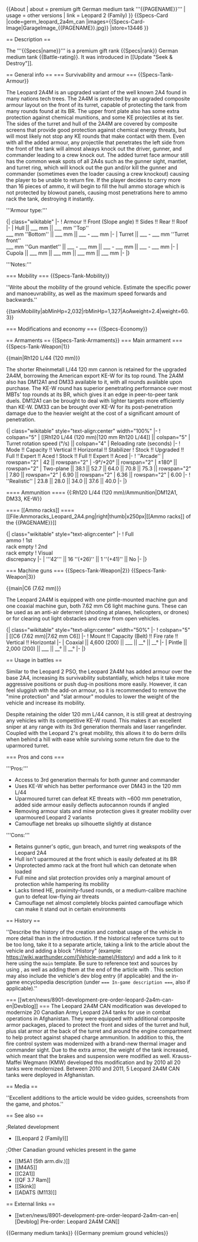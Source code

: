 {{About
| about = premium gift German medium tank '''{{PAGENAME}}'''
| usage = other versions
| link = Leopard 2 (Family)
}}
{{Specs-Card
|code=germ_leopard_2a4m_can
|images={{Specs-Card-Image|GarageImage_{{PAGENAME}}.jpg}}
|store=13446
}}

== Description ==
<!-- ''In the description, the first part should be about the history of the creation and combat usage of the vehicle, as well as its key features. In the second part, tell the reader about the ground vehicle in the game. Insert a screenshot of the vehicle, so that if the novice player does not remember the vehicle by name, he will immediately understand what kind of vehicle the article is talking about.'' -->
The '''{{Specs|name}}''' is a premium gift rank {{Specs|rank}} German medium tank {{Battle-rating}}. It was introduced in [[Update "Seek & Destroy"]].

== General info ==
=== Survivability and armour ===
{{Specs-Tank-Armour}}
<!-- ''Describe armour protection. Note the most well protected and key weak areas. Appreciate the layout of modules as well as the number and location of crew members. Is the level of armour protection sufficient, is the placement of modules helpful for survival in combat? If necessary use a visual template to indicate the most secure and weak zones of the armour.'' -->
The Leopard 2A4M is an upgraded variant of the well known 2A4 found in many nations tech trees. The 2A4M is protected by an upgraded composite armour layout on the front of its turret, capable of protecting the tank from many rounds found at its BR. The upper front plate also has some extra protection against chemical munitions, and some KE projectiles at its tier. The sides of the turret and hull of the 2A4M are covered by composite screens that provide good protection against chemical energy threats, but will most likely not stop any KE rounds that make contact with them. Even with all the added armour, any projectile that penetrates the left side from the front of the tank will almost always knock out the driver, gunner, and commander leading to a crew knock out. The added turret face armour still has the common weak spots of all 2A4s such as the gunner sight, mantlet, and turret ring, which will knock out the gun and/or kill the gunner and commander (sometimes even the loader causing a crew knockout) causing the player to be unable to return fire. If the player decides to carry more than 16 pieces of ammo, it will begin to fill the hull ammo storage which is not protected by blowout panels, causing most penetrations here to ammo rack the tank, destroying it instantly.

'''Armour type:''' <!-- The types of armour present on the vehicle and their general locations -->
<!-- Example: * Rolled homogeneous armour (Front, Side, Rear, Hull roof)
* Cast homogeneous armour (Turret, Transmission area) -->

{| class="wikitable"
|-
! Armour !! Front (Slope angle) !! Sides !! Rear !! Roof
|-
| Hull || ___ mm || ___ mm ''Top'' <br> ___ mm ''Bottom'' || ___ mm || ___ - ___ mm
|-
| Turret || ___ - ___ mm ''Turret front'' <br> ___ mm ''Gun mantlet'' || ___ - ___ mm || ___ - ___ mm || ___ - ___ mm
|-
| Cupola || ___ mm || ___ mm || ___ mm || ___ mm
|-
|}

'''Notes:''' <!-- Any additional notes which the user needs to be aware of -->
<!-- Example: * Suspension wheels are 20 mm thick, tracks are 30 mm thick, and torsion bars are 60 mm thick. -->

=== Mobility ===
{{Specs-Tank-Mobility}}
<!-- ''Write about the mobility of the ground vehicle. Estimate the specific power and manoeuvrability, as well as the maximum speed forwards and backwards.'' -->
''Write about the mobility of the ground vehicle. Estimate the specific power and manoeuvrability, as well as the maximum speed forwards and backwards.''

{{tankMobility|abMinHp=2,032|rbMinHp=1,327|AoAweight=2.4|weight=60.3}}

=== Modifications and economy ===
{{Specs-Economy}}

== Armaments ==
{{Specs-Tank-Armaments}}
=== Main armament ===
{{Specs-Tank-Weapon|1}}
<!-- ''Give the reader information about the characteristics of the main gun. Assess its effectiveness in a battle based on the reloading speed, ballistics and the power of shells. Do not forget about the flexibility of the fire, that is how quickly the cannon can be aimed at the target, open fire on it and aim at another enemy. Add a link to the main article on the gun: <code><nowiki>{{main|Name of the weapon}}</nowiki></code>. Describe in general terms the ammunition available for the main gun. Give advice on how to use them and how to fill the ammunition storage.'' -->
{{main|Rh120 L/44 (120 mm)}}

The shorter Rheinmetall L/44 120 mm cannon is retained for the upgraded 2A4M, borrowing the American export KE-W for its top round. The 2A4M also has DM12A1 and DM33 available to it, with all rounds available upon purchase. The KE-W round has superior penetrating performance over most MBTs' top rounds at its BR, which gives it an edge in peer-to-peer tank duels. DM12A1 can be brought to deal with lighter targets more efficiently than KE-W. DM33 can be brought over KE-W for its post-penetration damage due to the heavier weight at the cost of a significant amount of penetration.

{| class="wikitable" style="text-align:center" width="100%"
|-
! colspan="5" | [[Rh120 L/44 (120 mm)|120 mm Rh120 L/44]] || colspan="5" | Turret rotation speed (°/s) || colspan="4" | Reloading rate (seconds)
|-
! Mode !! Capacity !! Vertical !! Horizontal !! Stabilizer
! Stock !! Upgraded !! Full !! Expert !! Aced
! Stock !! Full !! Expert !! Aced
|-
! ''Arcade''
| rowspan="2" | 42 || rowspan="2" | -9°/+20° || rowspan="2" | ±180° || rowspan="2" | Two-plane || 38.1 || 52.7 || 64.0 || 70.8 || 75.3 || rowspan="2" | 7.80 || rowspan="2" | 6.90 || rowspan="2" | 6.36 || rowspan="2" | 6.00
|-
! ''Realistic''
| 23.8 || 28.0 || 34.0 || 37.6 || 40.0
|-
|}

==== Ammunition ====
{{:Rh120 L/44 (120 mm)/Ammunition|DM12A1, DM33, KE-W}}

==== [[Ammo racks]] ====
[[File:Ammoracks_Leopard_2A4.png|right|thumb|x250px|[[Ammo racks]] of the {{PAGENAME}}]]
<!-- '''Last updated: 2.37.0.22''' -->
{| class="wikitable" style="text-align:center"
|-
! Full<br>ammo
! 1st<br>rack empty
! 2nd<br>rack empty
! Visual<br>discrepancy
|-
| '''42''' || 16&nbsp;''(+26)'' || 1&nbsp;''(+41)'' || No
|-
|}

=== Machine guns ===
{{Specs-Tank-Weapon|2}}
{{Specs-Tank-Weapon|3}}
<!-- ''Offensive and anti-aircraft machine guns not only allow you to fight some aircraft but also are effective against lightly armoured vehicles. Evaluate machine guns and give recommendations on its use.'' -->
{{main|C6 (7.62 mm)}}

The Leopard 2A4M is equipped with one pintle-mounted machine gun and one coaxial machine gun, both 7.62 mm C6 light machine guns. These can be used as an anti-air deterrent (shooting at planes, helicopters, or drones) or for clearing out light obstacles and crew from open vehicles.

{| class="wikitable" style="text-align:center" width="50%"
|-
! colspan="5" | [[C6 (7.62 mm)|7.62 mm C6]]
|-
! Mount !! Capacity (Belt) !! Fire rate !! Vertical !! Horizontal
|-
| Coaxial || 4,600 (200) || ___ || __° || __°
|-
| Pintle || 2,000 (200) || ___ || __° || __°
|-
|}

== Usage in battles ==
<!-- ''Describe the tactics of playing in the vehicle, the features of using vehicles in the team and advice on tactics. Refrain from creating a "guide" - do not impose a single point of view but instead give the reader food for thought. Describe the most dangerous enemies and give recommendations on fighting them. If necessary, note the specifics of the game in different modes (AB, RB, SB).'' -->
Similar to the Leopard 2 PSO, the Leopard 2A4M has added armour over the base 2A4, increasing its survivability substantially, which helps it take more aggressive positions or push dug-in positions more easily. However, it can feel sluggish with the add-on armour, so it is recommended to remove the "mine protection" and "slat armour" modules to lower the weight of the vehicle and increase its mobility.

Despite retaining the older 120 mm L/44 cannon, it is still great at destroying any vehicles with its competitive KE-W round. This makes it an excellent sniper at any range with its 3rd generation thermals and laser rangefinder. Coupled with the Leopard 2's great mobility, this allows it to do berm drills when behind a hill with ease while surviving some return fire due to the uparmored turret.

=== Pros and cons ===
<!-- ''Summarise and briefly evaluate the vehicle in terms of its characteristics and combat effectiveness. Mark its pros and cons in a bulleted list. Try not to use more than 6 points for each of the characteristics. Avoid using categorical definitions such as "bad", "good" and the like - use substitutions with softer forms such as "inadequate" and "effective".'' -->

'''Pros:'''

* Access to 3rd generation thermals for both gunner and commander
* Uses KE-W which has better performance over DM43 in the 120 mm L/44
* Uparmoured turret can defeat KE threats with ~600 mm penetration, added side armour easily deflects autocannon rounds if angled
* Removing armour slats and mine protection gives it greater mobility over uparmoured Leopard 2 variants
* Camouflage net breaks up silhouette slightly at distance

'''Cons:'''

* Retains gunner's optic, gun breach, and turret ring weakspots of the Leopard 2A4
* Hull isn't uparmoured at the front which is easily defeated at its BR
* Unprotected ammo rack at the front hull which can detonate when loaded
* Full mine and slat protection provides only a marginal amount of protection while hampering its mobility
* Lacks timed HE, proximity-fused rounds, or a medium-calibre machine gun to defeat low-flying air threats
* Camouflage net almost completely blocks painted camouflage which can make it stand out in certain environments

== History ==
<!-- ''Describe the history of the creation and combat usage of the vehicle in more detail than in the introduction. If the historical reference turns out to be too long, take it to a separate article, taking a link to the article about the vehicle and adding a block "/History" (example: <nowiki>https://wiki.warthunder.com/(Vehicle-name)/History</nowiki>) and add a link to it here using the <code>main</code> template. Be sure to reference text and sources by using <code><nowiki><ref></ref></nowiki></code>, as well as adding them at the end of the article with <code><nowiki><references /></nowiki></code>. This section may also include the vehicle's dev blog entry (if applicable) and the in-game encyclopedia description (under <code><nowiki>=== In-game description ===</nowiki></code>, also if applicable).'' -->
''Describe the history of the creation and combat usage of the vehicle in more detail than in the introduction. If the historical reference turns out to be too long, take it to a separate article, taking a link to the article about the vehicle and adding a block "/History" (example: <nowiki>https://wiki.warthunder.com/(Vehicle-name)/History</nowiki>) and add a link to it here using the <code>main</code> template. Be sure to reference text and sources by using <code><nowiki><ref></ref></nowiki></code>, as well as adding them at the end of the article with <code><nowiki><references /></nowiki></code>. This section may also include the vehicle's dev blog entry (if applicable) and the in-game encyclopedia description (under <code><nowiki>=== In-game description ===</nowiki></code>, also if applicable).''

=== [[wt:en/news/8901-development-pre-order-leopard-2a4m-can-en|Devblog]] ===
The Leopard 2A4M CAN modification was developed to modernize 20 Canadian Army Leopard 2A4 tanks for use in combat operations in Afghanistan. They were equipped with additional composite armor packages, placed to protect the front and sides of the turret and hull, plus slat armor at the back of the turret and around the engine compartment to help protect against shaped charge ammunition. In addition to this, the fire control system was modernized with a brand-new thermal imager and commander sight. Due to the extra armor, the weight of the tank increased, which meant that the brakes and suspension were modified as well. Krauss-Maffei Wegmann (KMW) developed this modification and by 2010 all 20 tanks were modernized. Between 2010 and 2011, 5 Leopard 2A4M CAN tanks were deployed in Afghanistan.

== Media ==
<!-- ''Excellent additions to the article would be video guides, screenshots from the game, and photos.'' -->
''Excellent additions to the article would be video guides, screenshots from the game, and photos.''

== See also ==
<!-- ''Links to the articles on the War Thunder Wiki that you think will be useful for the reader, for example:''
* ''reference to the series of the vehicles;''
* ''links to approximate analogues of other nations and research trees.'' -->

;Related development
* [[Leopard 2 (Family)]]

;Other Canadian ground vehicles present in the game
* [[M5A1 (5th arm.div.)]]
* [[M4A5]]
* [[C2A1]]
* [[QF 3.7 Ram]]
* [[Skink]]
* [[ADATS (M113)]]

== External links ==
<!-- ''Paste links to sources and external resources, such as:''
* ''topic on the official game forum;''
* ''other literature.'' -->

* [[wt:en/news/8901-development-pre-order-leopard-2a4m-can-en|[Devblog] Pre-order: Leopard 2A4M CAN]]

{{Germany medium tanks}}
{{Germany premium ground vehicles}}